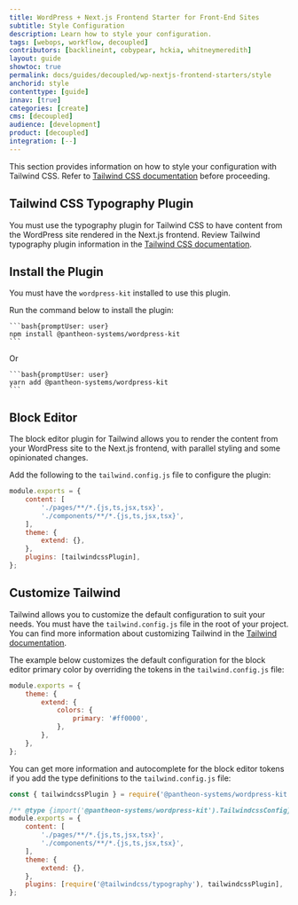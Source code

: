 ```yaml
---
title: WordPress + Next.js Frontend Starter for Front-End Sites
subtitle: Style Configuration
description: Learn how to style your configuration.
tags: [webops, workflow, decoupled]
contributors: [backlineint, cobypear, hckia, whitneymeredith]
layout: guide
showtoc: true
permalink: docs/guides/decoupled/wp-nextjs-frontend-starters/style
anchorid: style
contenttype: [guide]
innav: [true]
categories: [create]
cms: [decoupled]
audience: [development]
product: [decoupled]
integration: [--]
---
```


This section provides information on how to style your configuration with Tailwind CSS. Refer to [Tailwind CSS documentation](https://tailwindcss.com/docs) before proceeding.

## Tailwind CSS Typography Plugin

You must use the typography plugin for Tailwind CSS to have content from the WordPress site rendered in the Next.js frontend. Review Tailwind typography plugin information in the [Tailwind CSS documentation](https://tailwindcss.com/docs/typography-plugin).

## Install the Plugin

You must have the `wordpress-kit` installed to use this plugin.

Run the command below to install the plugin:

	```bash{promptUser: user}
	npm install @pantheon-systems/wordpress-kit
	```

Or

	```bash{promptUser: user}
	yarn add @pantheon-systems/wordpress-kit
	```

## Block Editor

The block editor plugin for Tailwind allows you to render the content from your WordPress site to the Next.js frontend, with parallel styling and some
opinionated changes.

Add the following to the `tailwind.config.js` file to configure the plugin:

```js
module.exports = {
	content: [
		'./pages/**/*.{js,ts,jsx,tsx}',
		'./components/**/*.{js,ts,jsx,tsx}',
	],
	theme: {
		extend: {},
	},
	plugins: [tailwindcssPlugin],
};
```

## Customize Tailwind

Tailwind allows you to customize the default configuration to suit your needs. You must have the `tailwind.config.js` file in the root of your
project. You can find more information about customizing Tailwind in the
[Tailwind documentation](https://tailwindcss.com/docs/configuration).

The example below customizes the default configuration for the block editor primary color by overriding the tokens in the `tailwind.config.js` file:

```js
module.exports = {
	theme: {
		extend: {
			colors: {
				primary: '#ff0000',
			},
		},
	},
};
```

You can get more information and autocomplete for the block editor tokens
if you add the type definitions to the `tailwind.config.js` file:

```js
const { tailwindcssPlugin } = require('@pantheon-systems/wordpress-kit');

/** @type {import('@pantheon-systems/wordpress-kit').TailwindcssConfig} */
module.exports = {
	content: [
		'./pages/**/*.{js,ts,jsx,tsx}',
		'./components/**/*.{js,ts,jsx,tsx}',
	],
	theme: {
		extend: {},
	},
	plugins: [require('@tailwindcss/typography'), tailwindcssPlugin],
};
```